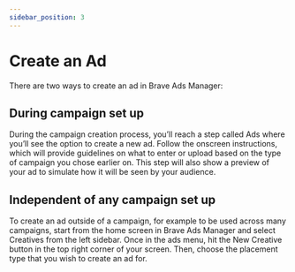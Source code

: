 ```yaml
---
sidebar_position: 3
---
```

# Create an Ad
There are two ways to create an ad in Brave Ads Manager:

## During campaign set up
During the campaign creation process, you’ll reach a step called Ads where you’ll see the option to create a new ad. Follow the onscreen instructions, which will provide guidelines on what to enter or upload based on the type of campaign you chose earlier on. This step will also show a preview of your ad to simulate how it will be seen by your audience.
## Independent of any campaign set up
To create an ad outside of a campaign, for example to be used across many campaigns, start from the home screen in Brave Ads Manager and select Creatives from the left sidebar. Once in the ads menu, hit the New Creative button in the top right corner of your screen. Then, choose the placement type that you wish to create an ad for.

